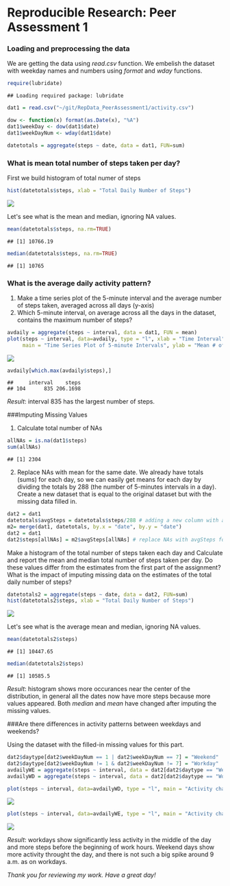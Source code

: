 # Reproducible Research: Peer Assessment 1


### Loading and preprocessing the data

We are getting the data using $read.csv$ function. We embelish the dataset with weekday names and numbers using $format$ and $wday$ functions.


```r
require(lubridate)
```

```
## Loading required package: lubridate
```

```r
dat1 = read.csv("~/git/RepData_PeerAssessment1/activity.csv")

dow <- function(x) format(as.Date(x), "%A")
dat1$weekDay <- dow(dat1$date)
dat1$weekDayNum <- wday(dat1$date)

datetotals = aggregate(steps ~ date, data = dat1, FUN=sum)
```
### What is mean total number of steps taken per day?
First we build histogram of total numer of steps

```r
hist(datetotals$steps, xlab = "Total Daily Number of Steps")
```

![](PA1_template_files/figure-html/unnamed-chunk-2-1.png) 


Let's see what is the mean and median, ignoring NA values.

```r
mean(datetotals$steps, na.rm=TRUE)
```

```
## [1] 10766.19
```

```r
median(datetotals$steps, na.rm=TRUE)
```

```
## [1] 10765
```

### What is the average daily activity pattern?
1. Make a time series plot of the 5-minute interval and the average number of steps taken, averaged across all days (y-axis)
2. Which 5-minute interval, on average across all the days in the dataset, contains the maximum number of steps?

```r
avdaily = aggregate(steps ~ interval, data = dat1, FUN = mean)
plot(steps ~ interval, data=avdaily, type = "l", xlab = "Time Interval", 
     main = "Time Series Plot of 5-minute Intervals", ylab = "Mean # of Steps")
```

![](PA1_template_files/figure-html/unnamed-chunk-4-1.png) 

```r
avdaily[which.max(avdaily$steps),]
```

```
##     interval    steps
## 104      835 206.1698
```

*Result*: interval 835 has the largest number of steps.

###Imputing Missing Values
1. Calculate total number of NAs

```r
allNAs = is.na(dat1$steps)
sum(allNAs)
```

```
## [1] 2304
```
2. Replace NAs with mean for the same date. We already have totals (sums) for each day, so we can easily get means for each day by dividing the totals by 288 (the number of 5-minutes intervals in a day). Create a new dataset that is equal to the original dataset but with the missing data filled in.

```r
dat2 = dat1
datetotals$avgSteps = datetotals$steps/288 # adding a new column with average # of steps per interval for the same day
m2= merge(dat1, datetotals, by.x = "date", by.y = "date")
dat2 = dat1
dat2$steps[allNAs] = m2$avgSteps[allNAs] # replace NAs with avgSteps for respective dates
```

Make a histogram of the total number of steps taken each day and Calculate and report the mean and median total number of steps taken per day. Do these values differ from the estimates from the first part of the assignment? What is the impact of imputing missing data on the estimates of the total daily number of steps?

```r
datetotals2 = aggregate(steps ~ date, data = dat2, FUN=sum)
hist(datetotals2$steps, xlab = "Total Daily Number of Steps")
```

![](PA1_template_files/figure-html/unnamed-chunk-7-1.png) 


Let's see what is the average mean and median, ignoring NA values.

```r
mean(datetotals2$steps)
```

```
## [1] 10447.65
```

```r
median(datetotals2$steps)
```

```
## [1] 10585.5
```


*Result*: histogram shows more occurances near the center of the distribution, 
in general all the dates now have more steps because more values appeared. Both
_median_ and _mean_ have changed after imputing the missing values.

###Are there differences in activity patterns between weekdays and weekends?

Using the dataset with the filled-in missing values for this part.


```r
dat2$daytype[dat2$weekDayNum == 1 | dat2$weekDayNum == 7] = "Weekend"
dat2$daytype[dat2$weekDayNum != 1 & dat2$weekDayNum != 7] = "Workday"
avdailyWE = aggregate(steps ~ interval, data = dat2[dat2$daytype == "Weekend",], FUN = mean)
avdailyWD = aggregate(steps ~ interval, data = dat2[dat2$daytype == "Workday",], FUN = mean)

plot(steps ~ interval, data=avdailyWD, type = "l", main = "Activity chart for workdays", xlab = "Time Interval", ylab = "Mean # of Steps")
```

![](PA1_template_files/figure-html/unnamed-chunk-9-1.png) 

```r
plot(steps ~ interval, data=avdailyWE, type = "l", main = "Activity chart for weekends", xlab = "Time Interval", ylab = "Mean # of Steps")
```

![](PA1_template_files/figure-html/unnamed-chunk-9-2.png) 

*Result*: workdays show significantly less activity in the middle of the day and more steps before the beginning of work hours. Weekend days show more activity throught the day, and there is not such a big spike around 9 a.m. as on workdays.

*Thank you for reviewing my work. Have a great day!*
